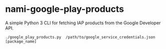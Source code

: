 # nami-google-play-products

A simple Python 3 CLI for fetching IAP products from the Google Developer API.


```
./google_play_products.py  /path/to/google_service_credentials.json [package_name]
```

